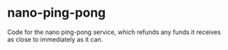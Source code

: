 # nano-ping-pong
Code for the nano ping-pong service, which refunds any funds it receives as close to immediately as it can.
